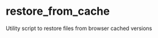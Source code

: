 restore_from_cache
==================

Utility script to restore files from browser cached versions

